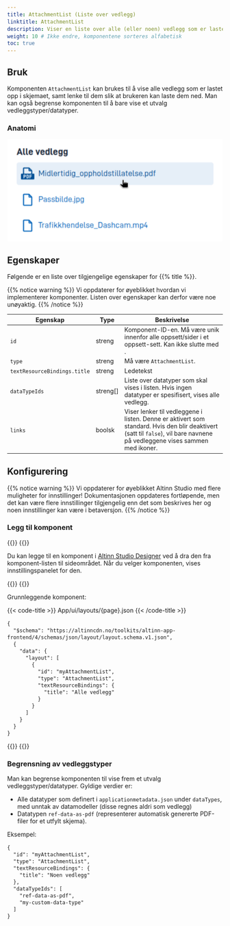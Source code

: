 ```yaml
---
title: AttachmentList (Liste over vedlegg)
linktitle: AttachmentList
description: Viser en liste over alle (eller noen) vedlegg som er lastet opp i skjemaet, for den oppgaven de jobber på.
weight: 10 # Ikke endre, komponentene sorteres alfabetisk
toc: true
---
```


## Bruk

Komponenten `AttachmentList` kan brukes til å vise alle vedlegg som er lastet opp i skjemaet, samt lenke til dem slik at
brukeren kan laste dem ned. Man kan også begrense komponenten til å bare vise et utvalg vedleggstyper/datatyper.

### Anatomi

![AttachmentList](./AttachmentList.png)

## Egenskaper

Følgende er en liste over tilgjengelige egenskaper for {{% title %}}.

{{% notice warning %}}
Vi oppdaterer for øyeblikket hvordan vi implementerer komponenter. Listen over egenskaper kan derfor være noe unøyaktig.
{{% /notice %}}

| **Egenskap**                 | **Type** | **Beskrivelse**                                                                                                                                                            |
|------------------------------|----------|----------------------------------------------------------------------------------------------------------------------------------------------------------------------------|
| `id`                         | streng   | Komponent-ID-en. Må være unik innenfor alle oppsett/sider i et oppsett-sett. Kan ikke slutte med <bindestrek><tall>.                                                       |
| `type`                       | streng   | Må være `AttachmentList`.                                                                                                                                                  |
| `textResourceBindings.title` | streng   | Ledetekst                                                                                                                                                                  |
| `dataTypeIds`                | streng[] | Liste over datatyper som skal vises i listen. Hvis ingen datatyper er spesifisert, vises alle vedlegg.                                                                     |
| `links`                      | boolsk   | Viser lenker til vedleggene i listen. Denne er aktivert som standard. Hvis den blir deaktivert (satt til `false`), vil bare navnene på vedleggene vises sammen med ikoner. |

## Konfigurering

{{% notice warning %}}
Vi oppdaterer for øyeblikket Altinn Studio med flere muligheter for innstillinger!
 Dokumentasjonen oppdateres fortløpende, men det kan være flere innstillinger tilgjengelig enn det som beskrives her og noen innstillinger kan være i betaversjon.
{{% /notice %}}

### Legg til komponent

{{<content-version-selector classes="border-box">}}
{{<content-version-container version-label="Altinn Studio Designer">}}

Du kan legge til en komponent i [Altinn Studio Designer](/nb/altinn-studio/v8/getting-started/) ved å dra den fra komponent-listen til sideområdet.
Når du velger komponenten, vises innstillingspanelet for den.

{{</content-version-container>}}
{{<content-version-container version-label="Kode">}}

Grunnleggende komponent:

{{< code-title >}}
App/ui/layouts/{page}.json
{{< /code-title >}}

```json{hl_lines="6-12"}
{
  "$schema": "https://altinncdn.no/toolkits/altinn-app-frontend/4/schemas/json/layout/layout.schema.v1.json",
  {
    "data": {
      "layout": [
        {
          "id": "myAttachmentList",
          "type": "AttachmentList",
          "textResourceBindings": {
            "title": "Alle vedlegg"
          }
        }
      ]
    }
  }
}
```

{{</content-version-container>}}
{{</content-version-selector>}}

### Begrensning av vedleggstyper

Man kan begrense komponenten til vise frem et utvalg vedleggstyper/datatyper. Gyldige verdier er:
- Alle datatyper som definert i `applicationmetadata.json` under `dataTypes`, med unntak av datamodeller (disse regnes aldri som vedlegg)
- Datatypen `ref-data-as-pdf` (representerer automatisk genererte PDF-filer for et utfylt skjema).

Eksempel:

```json{hl_lines="7-10"}
{
  "id": "myAttachmentList",
  "type": "AttachmentList",
  "textResourceBindings": {
    "title": "Noen vedlegg"
  },
  "dataTypeIds": [
    "ref-data-as-pdf",
    "my-custom-data-type"
  ]
}
```